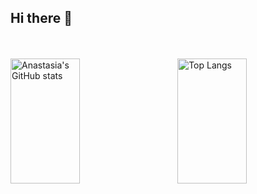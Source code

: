 ## Hi there 👋


<br/>
<br/>


<img align="left" width="47%" height="200px" alt="Anastasia's GitHub stats" src="https://github-readme-stats.vercel.app/api?username=mamadelica&show_icons=true&bg_color=00000000" />

<img align="right" width="47%" height="200px" alt="Top Langs" src="https://github-readme-stats.vercel.app/api/top-langs/?username=mamadelica&layout=compact" />
